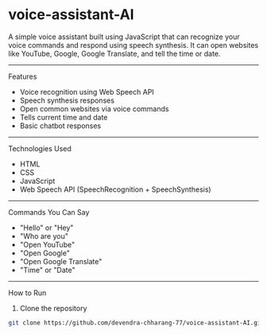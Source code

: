 # voice-assistant-AI


A simple voice assistant built using JavaScript that can recognize your voice commands and respond using speech synthesis. It can open websites like YouTube, Google, Google Translate, and tell the time or date.

---

 Features

- Voice recognition using Web Speech API
- Speech synthesis responses
- Open common websites via voice commands
- Tells current time and date
- Basic chatbot responses

---

 Technologies Used

- HTML
- CSS
- JavaScript
- Web Speech API (SpeechRecognition + SpeechSynthesis)

---

Commands You Can Say

- "Hello" or "Hey"
- "Who are you"
- "Open YouTube"
- "Open Google"
- "Open Google Translate"
- "Time" or "Date"

---
How to Run

1. Clone the repository  
```bash
git clone https://github.com/devendra-chharang-77/voice-assistant-AI.git
